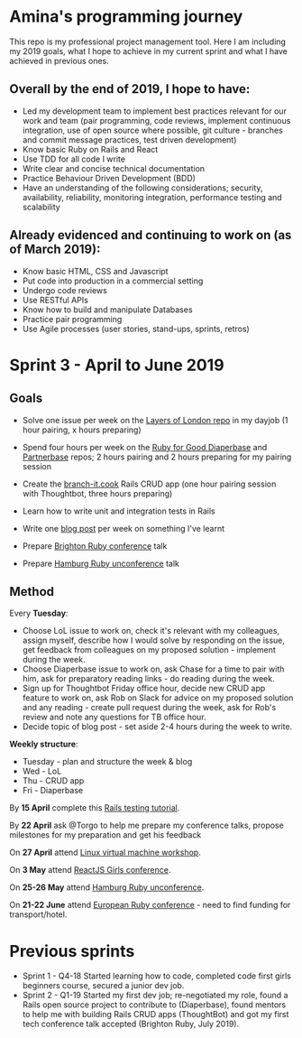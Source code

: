 # Amina's programming journey
This repo is my professional project management tool. Here I am including my 2019 goals, what I hope to achieve in my current sprint and what I have achieved in previous ones.

## Overall by the end of 2019, I hope to have:
* Led my development team to implement best practices relevant for our work and team (pair programming, code reviews, implement continuous integration, use of open source where possible, git culture - branches and commit message practices, test driven development)
* Know basic Ruby on Rails and React
* Use TDD for all code I write
* Write clear and concise technical documentation
* Practice Behaviour Driven Development (BDD)
* Have an understanding of the following considerations; security, availability, reliability, monitoring integration, performance testing and scalability

## Already evidenced and continuing to work on (as of March 2019):
* Know basic HTML, CSS and Javascript
* Put code into production in a commercial setting
* Undergo code reviews
* Use RESTful APIs 
* Know how to build and manipulate Databases
* Practice pair programming
* Use Agile processes (user stories, stand-ups, sprints, retros)

# Sprint 3 - April to June 2019
## Goals

* Solve one issue per week on the [Layers of London repo](https://github.com/layersoflondon/application) in my dayjob (1 hour pairing, x hours preparing)
* Spend four hours per week on the [Ruby for Good Diaperbase](https://github.com/rubyforgood/diaper) and [Partnerbase](https://github.com/rubyforgood/partner) repos; 2 hours pairing and 2 hours preparing for my pairing session
* Create the [branch-it.cook](https://github.com/Nirvikalpa108/Rails-blog) Rails CRUD app (one hour pairing session with Thoughtbot, three hours preparing)

* Learn how to write unit and integration tests in Rails
* Write one [blog post](https://medium.com/@adewusi) per week on something I've learnt
* Prepare [Brighton Ruby conference](https://brightonruby.com) talk
* Prepare [Hamburg Ruby unconference](https://rubyunconf.eu) talk

## Method

Every **Tuesday**:
* Choose LoL issue to work on, check it's relevant with my colleagues, assign myself, describe how I would solve by responding on the issue, get feedback from colleagues on my proposed solution - implement during the week.
* Choose Diaperbase issue to work on, ask Chase for a time to pair with him, ask for preparatory reading links - do reading  during the week.
* Sign up for Thoughtbot Friday office hour, decide new CRUD app feature to work on, ask Rob on Slack for advice on my proposed solution and any reading - create pull request during the week, ask for Rob's review and note any questions for TB office hour.
* Decide topic of blog post - set aside 2-4 hours during the week to write.

**Weekly structure**:
* Tuesday - plan and structure the week & blog
* Wed - LoL
* Thu - CRUD app
* Fri - Diaperbase

By **15 April** complete this [Rails testing tutorial](https://thoughtbot.com/upcase/test-driven-rails).

By **22 April** ask @Torgo to help me prepare my conference talks, propose milestones for my preparation and get his feedback

On **27 April** attend [Linux virtual machine workshop](https://www.meetup.com/Linuxing-In-London/events/255908624/).

On **3 May** attend [ReactJS Girls conference](https://reactjsgirls.com/).

On **25-26 May** attend [Hamburg Ruby unconference](https://rubyunconf.eu).

On **21-22 June** attend [European Ruby conference](https://euruko2019.org/) - need to find funding for transport/hotel.

# Previous sprints
* Sprint 1 - Q4-18 Started learning how to code, completed code first girls beginners course, secured a junior dev job.
* Sprint 2 - Q1-19 Started my first dev job; re-negotiated my role, found a Rails open source project to contribute to (Diaperbase), found mentors to help me with building Rails CRUD apps (ThoughtBot) and got my first tech conference talk accepted (Brighton Ruby, July 2019).

